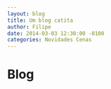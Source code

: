 ```yaml
---
layout: blog
title: Um blog catita
author: Filipe
date: 2014-03-03 12:30:00 -0100
categories: Novidades Cenas
---
```


# Blog

